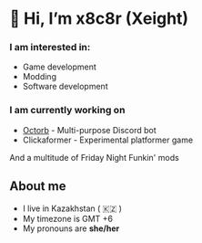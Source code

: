 # 👋 Hi, I’m x8c8r (Xeight)

### I am interested in:
- Game development
- Modding
- Software development

### I am currently working on
- [Octorb](https://github.com/x8c8r/octorb) - Multi-purpose Discord bot
- Clickaformer - Experimental platformer game

And a multitude of Friday Night Funkin' mods

## About me
- I live in Kazakhstan ( 🇰🇿 )
- My timezone is GMT +6 
- My pronouns are **she/her**
